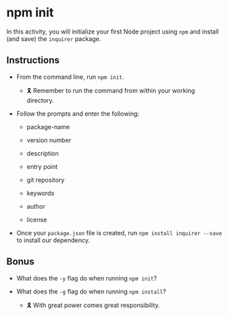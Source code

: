 # npm init

In this activity, you will initialize your first Node project using `npm` and install (and save) the `inquirer` package.

## Instructions

* From the command line, run `npm init`. 

    * 🎗 Remember to run the command from within your working directory. 

* Follow the prompts and enter the following: 

    * package-name

    * version number

    * description

    * entry point

    * git repository

    * keywords

    * author

    * license
    
* Once your `package.json` file is created, run `npm install inquirer --save` to install our dependency.  

## Bonus

* What does the `-y` flag do when running `npm init`? 

* What does the `-g` flag do when running `npm install`? 
    
    * 🎗️ With great power comes great responsibility.
